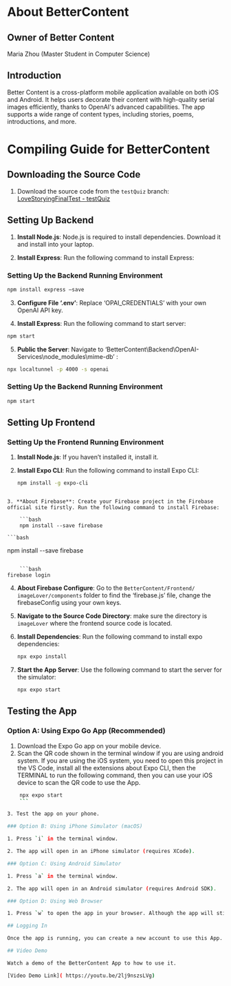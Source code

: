 # About BetterContent

## Owner of Better Content

Maria Zhou (Master Student in Computer Science)

## Introduction

Better Content is a cross-platform mobile application available on both iOS and Android. It helps users decorate their content with high-quality serial images efficiently, thanks to OpenAI's advanced capabilities. The app supports a wide range of content types, including stories, poems, introductions, and more.

# Compiling Guide for BetterContent

## Downloading the Source Code

1. Download the source code from the `testQuiz` branch: [LoveStoryingFinalTest - testQuiz](https://github.com/mariazhou668899/LoveStoryingFinalTest/tree/testQuiz)

## Setting Up Backend
1. **Install Node.js**: Node.js is required to install dependencies. Download it and install into your laptop.

2. **Install Express**: Run the following command to install Express:

### Setting Up the Backend Running Environment
  ```bash
npm install express –save
  ```

3. **Configure File ‘.env’**: Replace ‘OPAI_CREDENTIALS’ with your own OpenAI API key.

4. **Install Express**: Run the following command to start server:

 ```bash
npm start
  ```

5. **Public the Server**: Navigate to ‘BetterContent\Backend\OpenAI-Services\node_modules\mime-db’ :

  ```bash
npx localtunnel -p 4000 -s openai
```

### Setting Up the Backend Running Environment
  ```bash
npm start
  ```

## Setting Up Frontend

### Setting Up the Frontend Running Environment

1. **Install Node.js**: If you haven’t installed it, install it.

2. **Install Expo CLI**: Run the following command to install Expo CLI:

    ```bash
    npm install -g expo-cli
```

3. **About Firebase**: Create your Firebase project in the Firebase official site firstly. Run the following command to install Firebase:

    ```bash
    npm install --save firebase
```

    ```bash
npm install --save firebase
```

    ```bash
firebase login
 ```

4. **About Firebase Configure**: Go to the  `BetterContent/Frontend/ imageLover/components` folder to find the ‘firebase.js’ file, change the firebaseConfig using your own keys.

5. **Navigate to the Source Code Directory**: make sure the directory is `imageLover` where the frontend source code is located.

6. **Install Dependencies**: Run the following command to install expo dependencies:

    ```bash
    npx expo install
    ```

7. **Start the App Server**: Use the following command to start the server for the simulator:

    ```bash
    npx expo start
    ```

## Testing the App

### Option A: Using Expo Go App (Recommended)

1. Download the Expo Go app on your mobile device.
2. Scan the QR code shown in the terminal window if you are using android system. If you are using the iOS system, you need to open this project in the VS Code, install all the extensions about Expo CLI, then the TERMINAL to run the following command, then you can use your iOS device to scan the QR code to use the App.

```bash
    npx expo start
    ```

3. Test the app on your phone.

### Option B: Using iPhone Simulator (macOS)

1. Press `i` in the terminal window.

2. The app will open in an iPhone simulator (requires XCode).

### Option C: Using Android Simulator

1. Press `a` in the terminal window.

2. The app will open in an Android simulator (requires Android SDK).

### Option D: Using Web Browser

1. Press `w` to open the app in your browser. Although the app will still be functional, this one is not recommended because of the poor formatting. 

## Logging In

Once the app is running, you can create a new account to use this App.

## Video Demo

Watch a demo of the BetterContent App to how to use it.

[Video Demo Link]( https://youtu.be/2lj9nszsLVg) 
